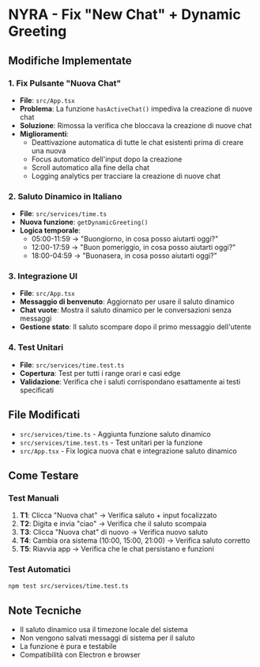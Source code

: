 # NYRA - Fix "New Chat" + Dynamic Greeting

## Modifiche Implementate

### 1. Fix Pulsante "Nuova Chat"
- **File**: `src/App.tsx`
- **Problema**: La funzione `hasActiveChat()` impediva la creazione di nuove chat
- **Soluzione**: Rimossa la verifica che bloccava la creazione di nuove chat
- **Miglioramenti**:
  - Deattivazione automatica di tutte le chat esistenti prima di creare una nuova
  - Focus automatico dell'input dopo la creazione
  - Scroll automatico alla fine della chat
  - Logging analytics per tracciare la creazione di nuove chat

### 2. Saluto Dinamico in Italiano
- **File**: `src/services/time.ts`
- **Nuova funzione**: `getDynamicGreeting()`
- **Logica temporale**:
  - 05:00-11:59 → "Buongiorno, in cosa posso aiutarti oggi?"
  - 12:00-17:59 → "Buon pomeriggio, in cosa posso aiutarti oggi?"
  - 18:00-04:59 → "Buonasera, in cosa posso aiutarti oggi?"

### 3. Integrazione UI
- **File**: `src/App.tsx`
- **Messaggio di benvenuto**: Aggiornato per usare il saluto dinamico
- **Chat vuote**: Mostra il saluto dinamico per le conversazioni senza messaggi
- **Gestione stato**: Il saluto scompare dopo il primo messaggio dell'utente

### 4. Test Unitari
- **File**: `src/services/time.test.ts`
- **Copertura**: Test per tutti i range orari e casi edge
- **Validazione**: Verifica che i saluti corrispondano esattamente ai testi specificati

## File Modificati
- `src/services/time.ts` - Aggiunta funzione saluto dinamico
- `src/services/time.test.ts` - Test unitari per la funzione
- `src/App.tsx` - Fix logica nuova chat e integrazione saluto dinamico

## Come Testare

### Test Manuali
1. **T1**: Clicca "Nuova chat" → Verifica saluto + input focalizzato
2. **T2**: Digita e invia "ciao" → Verifica che il saluto scompaia
3. **T3**: Clicca "Nuova chat" di nuovo → Verifica nuovo saluto
4. **T4**: Cambia ora sistema (10:00, 15:00, 21:00) → Verifica saluto corretto
5. **T5**: Riavvia app → Verifica che le chat persistano e funzioni

### Test Automatici
```bash
npm test src/services/time.test.ts
```

## Note Tecniche
- Il saluto dinamico usa il timezone locale del sistema
- Non vengono salvati messaggi di sistema per il saluto
- La funzione è pura e testabile
- Compatibilità con Electron e browser
